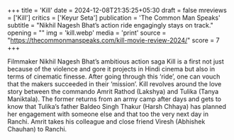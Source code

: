 +++
title = 'Kill'
date = 2024-12-08T21:35:25+05:30
draft = false
mreviews = ['Kill']
critics = ['Keyur Seta']
publication = 'The Common Man Speaks'
subtitle = "Nikhil Nagesh Bhat’s action ride engagingly stays on track."
opening = ""
img = 'kill.webp'
media = 'print'
source = "https://thecommonmanspeaks.com/kill-movie-review-2024/"
score = 7
+++

Filmmaker Nikhil Nagesh Bhat’s ambitious action saga Kill is a first not just because of the violence and gore it projects in Hindi cinema but also in terms of cinematic finesse. After going through this ‘ride’, one can vouch that the makers succeeded in their ‘mission’. Kill revolves around the love story between the commando Amrit Rathod (Lakshya) and Tulika (Tanya Maniktala). The former returns from an army camp after days and gets to know that Tulika’s father Baldeo Singh Thakur (Harsh Chhaya) has planned her engagement with someone else and that too the very next day in Ranchi. Amrit takes his colleague and close friend Viresh (Abhishek Chauhan) to Ranchi.
